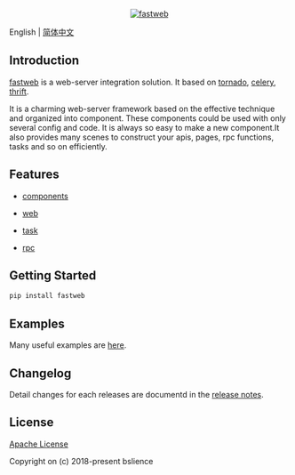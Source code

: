 <p align="center">
    <a href="https://github.com/BSlience/fastweb">
        <img src="https://travis-ci.org/BSlience/fastweb.svg?branch=master" alt="fastweb">
    </a>
</p>

English | [简体中文](./README.zh-CN.md)

## Introduction

[fastweb](https://github.com/BSlience/fastweb) is a web-server integration solution. It based on [tornado](https://github.com/tornadoweb/tornado), [celery](https://github.com/celery/celery), [thrift](https://github.com/apache/thrift).

It is a charming web-server framework based on the effective technique and organized into component. These components could be used with only several config and code. It is always so easy to make a new component.It also provides many scenes to construct your apis, pages, rpc functions, tasks and so on efficiently.

## Features

- [components](https://github.com/BSlience/fastweb/docs/components.md)

- [web](https://github.com/BSlience/fastweb/docs/web.md)

- [task](https://github.com/BSlience/fastweb/docs/task.md)

- [rpc](https://github.com/BSlience/fastweb/docs/rpc.md)

## Getting Started

```bash
pip install fastweb
```

## Examples

Many useful examples are [here](https://github.com/BSlience/fastweb/examples).

## Changelog

Detail changes for each releases are documentd in the [release notes](https://github.com/BSlience/fastweb/CHANGELOG.md).

## License
[Apache License](https://github.com/BSlience/fastweb/LICENSE.md)

Copyright on (c) 2018-present bslience
